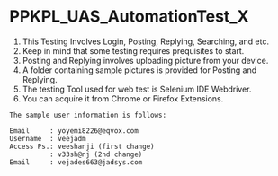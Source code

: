 # PPKPL_UAS_AutomationTest_X
1. This Testing Involves Login, Posting, Replying, Searching, and etc.
2. Keep in mind that some testing requires prequisites to start.
3. Posting and Replying involves uploading picture from your device.
4. A folder containing sample pictures is provided for Posting and Replying.
5. The testing Tool used for web test is Selenium IDE Webdriver. 
6. You can acquire it from Chrome or Firefox Extensions.
```
The sample user information is follows:

Email     : yoyemi8226@eqvox.com
Username  : veejadm
Access Ps.: veeshanji (first change)
          : v33sh@nj (2nd change)
Email     : vejades663@jadsys.com
```
